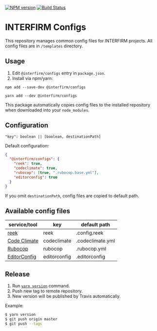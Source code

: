 [![NPM version](https://img.shields.io/npm/v/@interfirm/configs.svg)](https://www.npmjs.com/package/@interfirm/configs)
[![Build Status](https://travis-ci.com/interfirm/configs.svg?token=z7WQGZviWBM4zmGAt52E)](https://travis-ci.com/interfirm/configs)

# INTERFIRM Configs

This repository manages common config files for INTERFIRM projects.
All config files are in `/templates` directory.

## Usage

1. Edit `@interfirm/configs` entry in `package.json`.
2. Install via npm/yarn:

```
npm add --save-dev @interfirm/configs
```

```
yarn add --dev @interfirm/configs
```

This package automatically copies config files to the installed repository when downloaded into your `node_modules`.

## Configuration

```
"key": boolean || [boolean, destinationPath]
```

Default configuration:

```json
{
  "@interfirm/configs": {
    "reek": true,
    "codeclimate": true,
    "rubocop": [true, ".rubocop.base.yml"],
    "editorconfig": true
  }
}
```

If you omit `destinationPath`, config files are copied to default path.

## Available config files

| service/tool | key | default path |
| --- | --- | --- |
| [reek](https://github.com/troessner/reek) | reek | .config.reek |
| [Code Climate](https://codeclimate.com/) | codeclimate | .codeclimate.yml |
| [Rubocop](https://github.com/bbatsov/rubocop) | rubocop | .rubocop.yml |
| [EditorConfig](http://editorconfig.org/) | editorconfig | .editorconfig |

## Release

1. Run [`yarn version`](https://yarnpkg.com/en/docs/cli/version) command.
2. Push new tag to remote repository.
3. New version will be published by Travis automatically.

Example:

``` sh
$ yarn version
$ git push origin master
$ git push --tags
```
